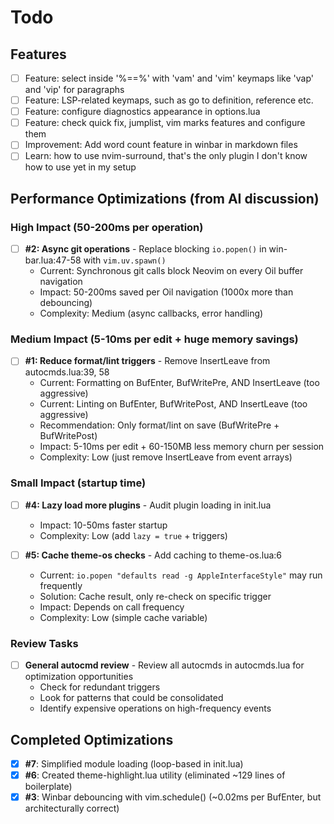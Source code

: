 # Todo

## Features
- [ ] Feature: select inside '%==%' with 'vam' and 'vim' keymaps like 'vap' and 'vip' for paragraphs
- [ ] Feature: LSP-related keymaps, such as go to definition, reference etc.
- [ ] Feature: configure diagnostics appearance in options.lua
- [ ] Feature: check quick fix, jumplist, vim marks features and configure them
- [ ] Improvement: Add word count feature in winbar in markdown files
- [ ] Learn: how to use nvim-surround, that's the only plugin I don't know how to use yet in my setup

## Performance Optimizations (from AI discussion)

### High Impact (50-200ms per operation)
- [ ] **#2: Async git operations** - Replace blocking `io.popen()` in win-bar.lua:47-58 with `vim.uv.spawn()`
  - Current: Synchronous git calls block Neovim on every Oil buffer navigation
  - Impact: 50-200ms saved per Oil navigation (1000x more than debouncing)
  - Complexity: Medium (async callbacks, error handling)

### Medium Impact (5-10ms per edit + huge memory savings)
- [ ] **#1: Reduce format/lint triggers** - Remove InsertLeave from autocmds.lua:39, 58
  - Current: Formatting on BufEnter, BufWritePre, AND InsertLeave (too aggressive)
  - Current: Linting on BufEnter, BufWritePost, AND InsertLeave (too aggressive)
  - Recommendation: Only format/lint on save (BufWritePre + BufWritePost)
  - Impact: 5-10ms per edit + 60-150MB less memory churn per session
  - Complexity: Low (just remove InsertLeave from event arrays)

### Small Impact (startup time)
- [ ] **#4: Lazy load more plugins** - Audit plugin loading in init.lua
  - Impact: 10-50ms faster startup
  - Complexity: Low (add `lazy = true` + triggers)

- [ ] **#5: Cache theme-os checks** - Add caching to theme-os.lua:6
  - Current: `io.popen "defaults read -g AppleInterfaceStyle"` may run frequently
  - Solution: Cache result, only re-check on specific trigger
  - Impact: Depends on call frequency
  - Complexity: Low (simple cache variable)

### Review Tasks
- [ ] **General autocmd review** - Review all autocmds in autocmds.lua for optimization opportunities
  - Check for redundant triggers
  - Look for patterns that could be consolidated
  - Identify expensive operations on high-frequency events

## Completed Optimizations
- [x] **#7**: Simplified module loading (loop-based in init.lua)
- [x] **#6**: Created theme-highlight.lua utility (eliminated ~129 lines of boilerplate)
- [x] **#3**: Winbar debouncing with vim.schedule() (~0.02ms per BufEnter, but architecturally correct)

